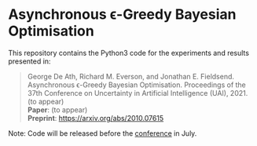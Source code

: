 # Asynchronous ϵ-Greedy Bayesian Optimisation

This repository contains the Python3 code for the experiments and results presented in:
> George De Ath, Richard M. Everson, and Jonathan E. Fieldsend.  Asynchronous ϵ-Greedy Bayesian Optimisation. Proceedings of the 37th Conference on Uncertainty in Artificial Intelligence (UAI), 2021. (to appear) </br>
> **Paper**: (to appear)</br>
> **Preprint**: <https://arxiv.org/abs/2010.07615>

Note: Code will be released before the [conference](https://www.auai.org/uai2021/) in July.
